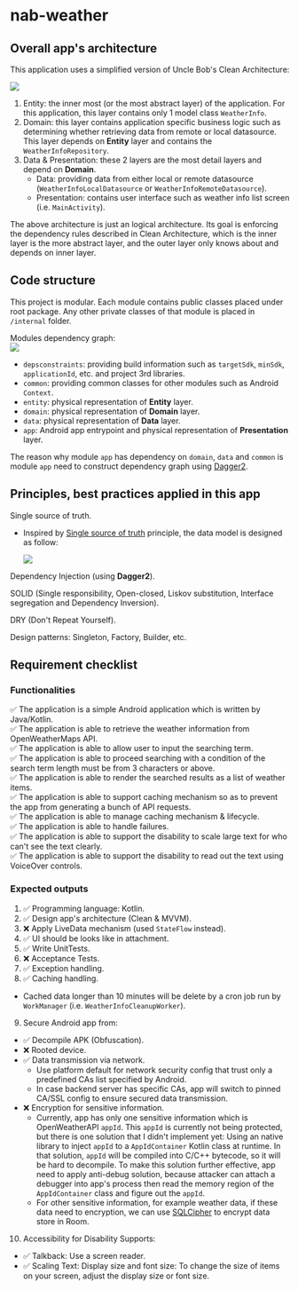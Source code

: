 # nab-weather  

## Overall app's architecture  

This application uses a simplified version of Uncle Bob's Clean Architecture:  

<img src="/assets/app_arch_clean.svg"/>  

1. Entity: the inner most (or the most abstract layer) of the application. For this application, this layer contains only 1 model class `WeatherInfo`.  
2. Domain: this layer contains application specific business logic such as determining whether retrieving data from remote or local datasource. This layer depends on **Entity** layer and contains the `WeatherInfoRepository`.  
3. Data & Presentation: these 2 layers are the most detail layers and depend on **Domain**.  
    - Data: providing data from either local or remote datasource (`WeatherInfoLocalDatasource` or `WeatherInfoRemoteDatasource`).  
    - Presentation: contains user interface such as weather info list screen (i.e. `MainActivity`).  

The above architecture is just an logical architecture. Its goal is enforcing the dependency rules described in Clean Architecture, which is the inner layer is the more abstract layer, and the outer layer only knows about and depends on inner layer.  

## Code structure  

This project is modular. Each module contains public classes placed under root package. Any other private classes of that module is placed in `/internal` folder.  

Modules dependency graph:  
<img src="/assets/module_dependency_graph.svg"/>

  - `depsconstraints`: providing build information such as `targetSdk`, `minSdk`, `applicationId`, etc. and project 3rd libraries.  
  - `common`: providing common classes for other modules such as Android `Context`.  
  - `entity`: physical representation of **Entity** layer.  
  - `domain`: physical representation of **Domain** layer.  
  - `data`: physical representation of **Data** layer.  
  - `app`: Android app entrypoint and physical representation of **Presentation** layer.  
  
The reason why module `app` has dependency on `domain`, `data` and `common` is module `app` need to construct dependency graph using [Dagger2](https://github.com/google/dagger).  

## Principles, best practices applied in this app

Single source of truth.

  - Inspired by [Single source of truth](https://developer.android.com/topic/architecture#single-source-of-truth) principle, the data model is designed as follow:  

    <img src="/assets/ssot.svg"/>  

Dependency Injection (using **Dagger2**).  

SOLID (Single responsibility, Open-closed, Liskov substitution, Interface segregation and Dependency Inversion).  

DRY (Don't Repeat Yourself).  

Design patterns: Singleton, Factory, Builder, etc.  

## Requirement checklist  

### Functionalities  

:white_check_mark: The application is a simple Android application which is written by Java/Kotlin.  
:white_check_mark: The application is able to retrieve the weather information from OpenWeatherMaps API.  
:white_check_mark: The application is able to allow user to input the searching term.  
:white_check_mark: The application is able to proceed searching with a condition of the search term length must be from 3 characters or above.  
:white_check_mark: The application is able to render the searched results as a list of weather items.  
:white_check_mark: The application is able to support caching mechanism so as to prevent the app from generating a bunch of API requests.  
:white_check_mark: The application is able to manage caching mechanism & lifecycle.  
:white_check_mark: The application is able to handle failures.  
:white_check_mark: The application is able to support the disability to scale large text for who can't see the text clearly.  
:white_check_mark: The application is able to support the disability to read out the text using VoiceOver controls.  

### Expected outputs

1. :white_check_mark: Programming language: Kotlin.  
2. :white_check_mark: Design app's architecture (Clean & MVVM).  
3. :x: Apply LiveData mechanism (used `StateFlow` instead).  
4. :white_check_mark: UI should be looks like in attachment.  
5. :white_check_mark: Write UnitTests.  
6. :x: Acceptance Tests.  
7. :white_check_mark: Exception handling.  
8. :white_check_mark: Caching handling.  
  - Cached data longer than 10 minutes will be delete by a cron job run by `WorkManager` (i.e. `WeatherInfoCleanupWorker`).  
9. Secure Android app from:  
  - :white_check_mark: Decompile APK (Obfuscation).  
  - :x: Rooted device.  
  - :white_check_mark: Data transmission via network.  
    - Use platform default for network security config that trust only a predefined CAs list specified by Android.  
    - In case backend server has specific CAs, app will switch to pinned CA/SSL config to ensure secured data transmission.  
  - :x: Encryption for sensitive information.  
    - Currently, app has only one sensitive information which is OpenWeatherAPI `appId`. This `appId` is currently not being protected, but there is one solution that I didn't implement yet: Using an native library to inject `appId` to a `AppIdContainer` Kotlin class at runtime. In that solution, `appId` will be compiled into C/C++ bytecode, so it will be hard to decompile. To make this solution further effective, app need to apply anti-debug solution, because attacker can attach a debugger into app's process then read the memory region of the `AppIdContainer` class and figure out the `appId`.  
    - For other sensitive information, for example weather data, if these data need to encryption, we can use [SQLCipher](https://github.com/sqlcipher/android-database-sqlcipher#using-sqlcipher-for-android-with-room) to encrypt data store in Room.  
10. Accessibility for Disability Supports:  
  - :white_check_mark: Talkback: Use a screen reader.  
  - :white_check_mark: Scaling Text: Display size and font size: To change the size of items on your screen, adjust the display size or font size.  
